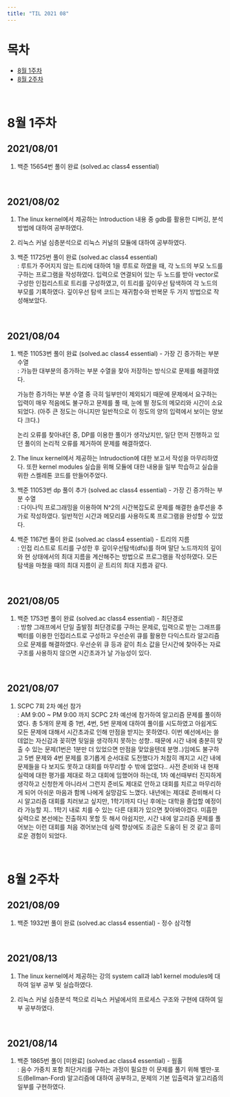 ```yaml
---
title: "TIL 2021 08"
---
```


# 목차
* [8월 1주차](#8월-1주차)
* [8월 2주차](#8월-2주차)

<br>

# 8월 1주차
## 2021/08/01
1. 백준 15654번 풀이 완료 (solved&#46;ac class4 essential)  

<br>

## 2021/08/02
1. The linux kernel에서 제공하는 Introduction 내용 중 gdb를 활용한 디버깅, 분석 방법에 대하여 공부하였다.

1. 리눅스 커널 심층분석으로 리눅스 커널의 모듈에 대하여 공부하였다.

1. 백준 11725번 풀이 완료 (solved&#46;ac class4 essential)  
: 루트가 주어지지 않는 트리에 대하여 1을 루트로 하였을 때, 각 노드의 부모 노드를 구하는 프로그램을 작성하였다. 입력으로 연결되어 있는 두 노드를 받아 vector로 구성한 인접리스트로 트리를 구성하였고, 이 트리를 깊이우선 탐색하여 각 노드의 부모를 기록하였다. 깊이우선 탐색 코드는 재귀함수와 반복문 두 가지 방법으로 작성해보았다.

<br>

## 2021/08/04
1. 백준 11053번 풀이 완료 (solved&#46;ac class4 essential) - 가장 긴 증가하는 부분 수열  
   : 가능한 대부분의 증가하는 부분 수열을 찾아 저장하는 방식으로 문제를 해결하였다.

   가능한 증가하는 부분 수열 중 극히 일부만이 제외되기 때문에 문제에서 요구하는 입력이 매우 적음에도 불구하고 문제를 풀 때, 눈에 띌 정도의 메모리와 시간이 소요되었다.
   (아주 큰 정도는 아니지만 일반적으로 이 정도의 양의 입력에서 보이는 양보다 크다.)

   논리 오류를 찾아내던 중, DP를 이용한 풀이가 생각났지만, 일단 먼저 진행하고 있던 풀이의 논리적 오류를 제거하여 문제를 해결하였다.
   
1. The linux kernel에서 제공하는 Intrudoction에 대한 보고서 작성을 마무리하였다. 또한 kernel modules 실습을 위해 모듈에 대한 내용을 일부 학습하고 실습을 위한 스켈레톤 코드를 만들어주었다.

1.  백준 11053번 dp 풀이 추가 (solved&#46;ac class4 essential) - 가장 긴 증가하는 부분 수열  
   : 다이나믹 프로그래밍을 이용하여 N^2의 시간복잡도로 문제를 해결한 솔루션을 추가로 작성하였다. 일반적인 시간과 메모리를 사용하도록 프로그램을 완성할 수 있었다.

1. 백준 1167번 풀이 완료 (solved&#46;ac class4 essential) - 트리의 지름  
: 인접 리스트로 트리를 구성한 후 깊이우선탐색(dfs)를 하며 말단 노드까지의 깊이와 현 상태에서의 최대 지름을 계산해주는 방법으로 프로그램을 작성하였다. 모든 탐색을 마쳤을 때의 최대 지름이 곧 트리의 최대 지름과 같다.

<br>

## 2021/08/05
1. 백준 1753번 풀이 완료 (solved&#46;ac class4 essential) - 최단경로  
: 방향 그래프에서 단일 출발점 최단경로를 구하는 문제로, 입력으로 받는 그래프를 벡터를 이용한 인접리스트로 구성하고 우선순위 큐를 활용한 다익스트라 알고리즘으로 문제를 해결하였다. 우선순위 큐 등과 같이 최소 값을 단시간에 찾아주는 자료구조를 사용하지 않으면 시간초과가 날 가능성이 있다.

<br>

## 2021/08/07
1. SCPC 7회 2차 예선 참가  
: AM 9:00 ~ PM 9:00 까지 SCPC 2차 예선에 참가하여 알고리즘 문제를 풀이하였다. 총 5개의 문제 중 1번, 4번, 5번 문제에 대하여 풀이를 시도하였고 아쉽게도 모든 문제에 대해서 시간초과로 인해 만점을 받지는 못하였다. 이번 예선에서는 쓸데없는 자신감과 꽂히면 뒷일을 생각하지 못하는 성향.. 때문에 시간 내에 충분히 맞출 수 있는 문제(1번은 1분만 더 있었으면 만점을 맞았을텐데 분명..)임에도 불구하고 5번 문제와 4번 문제를 호기롭게 순서대로 도전했다가 처참히 깨지고 시간 내에 문제들을 다 보지도 못하고 대회를 마무리할 수 밖에 없었다.. 사전 준비와 내 현재 실력에 대한 평가를 제대로 하고 대회에 임했어야 하는데, 1차 예선때부터 진지하게 생각하고 신청한게 아니라서 그런지 준비도 제대로 안하고 대회를 치르고 마무리하게 되어 아쉬운 마음과 함께 나에게 실망감도 느꼈다. 내년에는 제대로 준비해서 다시 알고리즘 대회를 치러보고 싶지만, 1학기까지 다닌 후에는 대학을 졸업할 예정이라 가능할 지.. 1학기 내로 치를 수 있는 다른 대회가 있으면 찾아봐야겠다. 미흡한 실력으로 본선에는 진출하지 못할 듯 해서 아쉽지만, 시간 내에 알고리즘 문제를 풀어보는 이런 대회를 처음 겪어보는데 실력 향상에도 조금은 도움이 된 것 같고 흥미로운 경험이 되었다.

<br>

# 8월 2주차
## 2021/08/09
1.  백준 1932번 풀이 완료 (solved&#46;ac class4 essential) - 정수 삼각형

<br>

## 2021/08/13
1. The linux kernel에서 제공하는 강의 system call과 lab1 kernel modules에 대하여 일부 공부 및 실습하였다.

1. 리눅스 커널 심층분석 책으로 리눅스 커널에서의 프로세스 구조와 구현에 대하여 일부 공부하였다.

<br>

## 2021/08/14
1. 백준 1865번 풀이 [미완료] (solved&#46;ac class4 essential) - 웜홀  
: 음수 가중치 포함 최단거리를 구하는 과정이 필요한 이 문제를 풀기 위해 벨만-포드(Bellman-Ford) 알고리즘에 대하여 공부하고, 문제의 기본 입출력과 알고리즘의 일부를 구현하였다.

<br>